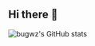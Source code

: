 ## Hi there 👋

![bugwz's GitHub stats](https://github-readme-stats.vercel.app/api?username=bugwz&show_icons=true&theme=transparent&show_icons=true)
